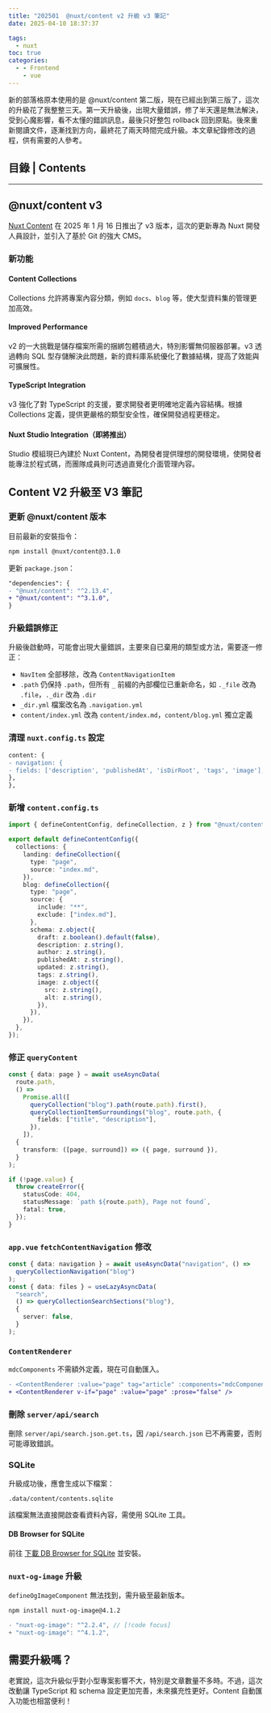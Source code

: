 ```yaml
---
title: "202501  @nuxt/content v2 升級 v3 筆記"
date: 2025-04-10 18:37:37

tags:
  - nuxt
toc: true
categories:
  - - Frontend
    - vue
---
```


<article class="message is-info"><div class="message-body">
新的部落格原本使用的是 @nuxt/content 第二版，現在已經出到第三版了，這次的升級花了我整整三天。第一天升級後，出現大量錯誤，修了半天還是無法解決，受到心魔影響，看不太懂的錯誤訊息，最後只好整包 rollback 回到原點。後來重新閱讀文件，逐漸找到方向，最終花了兩天時間完成升級。本文章紀錄修改的過程，供有需要的人參考。

</div></article>

<!--more-->

## 目錄 | Contents

<div class="my-toc">
<!-- toc -->
</div>

---

## @nuxt/content v3

[Nuxt Content](https://content.nuxt.com/docs/getting-started/installation) 在 2025 年 1 月 16 日推出了 v3 版本，這次的更新專為 Nuxt 開發人員設計，並引入了基於 Git 的強大 CMS。

### 新功能

#### Content Collections

Collections 允許將專案內容分類，例如 `docs`、`blog` 等，使大型資料集的管理更加高效。

#### Improved Performance

v2 的一大挑戰是儲存檔案所需的捆綁包體積過大，特別影響無伺服器部署。v3 透過轉向 SQL 型存儲解決此問題，新的資料庫系統優化了數據結構，提高了效能與可擴展性。

#### TypeScript Integration

v3 強化了對 TypeScript 的支援，要求開發者更明確地定義內容結構。根據 Collections 定義，提供更嚴格的類型安全性，確保開發過程更穩定。

#### Nuxt Studio Integration（即將推出）

Studio 模組現已內建於 Nuxt Content，為開發者提供理想的開發環境，使開發者能專注於程式碼，而團隊成員則可透過直覺化介面管理內容。

## Content V2 升級至 V3 筆記

### 更新 @nuxt/content 版本

目前最新的安裝指令：

```sh
npm install @nuxt/content@3.1.0
```

更新 `package.json`：

```diff
"dependencies": {
- "@nuxt/content": "^2.13.4",
+ "@nuxt/content": "^3.1.0",
}
```

### 升級錯誤修正

升級後啟動時，可能會出現大量錯誤，主要來自已棄用的類型或方法，需要逐一修正：

- `NavItem` 全部移除，改為 `ContentNavigationItem`
- `.path` 仍保持 `.path`，但所有 `_` 前綴的內部欄位已重新命名，如 `._file` 改為 `.file`，`._dir` 改為 `.dir`
- `_dir.yml` 檔案改名為 `.navigation.yml`
- `content/index.yml` 改為 `content/index.md`，`content/blog.yml` 獨立定義

### 清理 `nuxt.config.ts` 設定

```diff
content: {
- navigation: {
- fields: ['description', 'publishedAt', 'isDirRoot', 'tags', 'image'],
},
},
```

### 新增 `content.config.ts`

```ts
import { defineContentConfig, defineCollection, z } from "@nuxt/content";

export default defineContentConfig({
  collections: {
    landing: defineCollection({
      type: "page",
      source: "index.md",
    }),
    blog: defineCollection({
      type: "page",
      source: {
        include: "**",
        exclude: ["index.md"],
      },
      schema: z.object({
        draft: z.boolean().default(false),
        description: z.string(),
        author: z.string(),
        publishedAt: z.string(),
        updated: z.string(),
        tags: z.string(),
        image: z.object({
          src: z.string(),
          alt: z.string(),
        }),
      }),
    }),
  },
});
```

### 修正 `queryContent`

```ts
const { data: page } = await useAsyncData(
  route.path,
  () =>
    Promise.all([
      queryCollection("blog").path(route.path).first(),
      queryCollectionItemSurroundings("blog", route.path, {
        fields: ["title", "description"],
      }),
    ]),
  {
    transform: ([page, surround]) => ({ page, surround }),
  }
);

if (!page.value) {
  throw createError({
    statusCode: 404,
    statusMessage: `path ${route.path}, Page not found`,
    fatal: true,
  });
}
```

### `app.vue` `fetchContentNavigation` 修改

```ts
const { data: navigation } = await useAsyncData("navigation", () =>
  queryCollectionNavigation("blog")
);
const { data: files } = useLazyAsyncData(
  "search",
  () => queryCollectionSearchSections("blog"),
  {
    server: false,
  }
);
```

### `ContentRenderer`

`mdcComponents` 不需額外定義，現在可自動匯入。

```diff
- <ContentRenderer :value="page" tag="article" :components="mdcComponents"> </ContentRenderer>
+ <ContentRenderer v-if="page" :value="page" :prose="false" />
```

### 刪除 `server/api/search`

刪除 `server/api/search.json.get.ts`，因 `/api/search.json` 已不再需要，否則可能導致錯誤。

### SQLite

升級成功後，應會生成以下檔案：

```
.data/content/contents.sqlite
```

該檔案無法直接開啟查看資料內容，需使用 SQLite 工具。

#### DB Browser for SQLite

前往 [下載 DB Browser for SQLite](https://sqlitebrowser.org/) 並安裝。

### `nuxt-og-image` 升級

`defineOgImageComponent` 無法找到，需升級至最新版本。

```sh
npm install nuxt-og-image@4.1.2
```

```js {2}
- "nuxt-og-image": "^2.2.4", // [!code focus]
+ "nuxt-og-image": "^4.1.2",
```

## 需要升級嗎？

老實說，這次升級似乎對小型專案影響不大，特別是文章數量不多時。不過，這次改動讓 TypeScript 和 schema 設定更加完善，未來擴充性更好。Content 自動匯入功能也相當便利！

